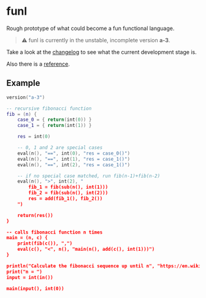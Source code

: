 # funl

Rough prototype of what could become a fun functional language.

> ⚠️ funl is currently in the unstable, incomplete version **a-3**.

Take a look at the [changelog](./docs/changelog.md) to see what the current development stage is.

Also there is a [reference](./docs/reference.md).

## Example

```lua
version("a-3")

-- recursive fibonacci function
fib = (n) {
    case_0 = { return(int(0)) }
    case_1 = { return(int(1)) }

    res = int(0)

    -- 0, 1 and 2 are special cases
    eval(n(), "==", int(0), "res = case_0()")
    eval(n(), "==", int(1), "res = case_1()")
    eval(n(), "==", int(2), "res = case_1()")

    -- if no special case matched, run fib(n-1)+fib(n-2)
    eval(n(), ">", int(2), "
        fib_1 = fib(sub(n(), int(1)))
        fib_2 = fib(sub(n(), int(2)))
        res = add(fib_1(), fib_2())
    ")

    return(res())
}

-- calls fibonacci function n times
main = (n, c) {
    print(fib(c()), ",")
    eval(c(), "<", n(), "main(n(), add(c(), int(1)))")
}

println("Calculate the fibonacci sequence up until n", "https://en.wikipedia.org/wiki/Fibonacci_sequence")
print("n = ")
input = int(in())

main(input(), int(0))
```